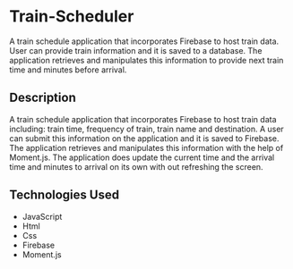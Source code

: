 # Train-Scheduler
A train schedule application that incorporates Firebase to host train data. User can provide train information and it is saved to a database. The application retrieves and manipulates this information to provide next train time and minutes before arrival.

## Description
A train schedule application that incorporates Firebase to host train data including: train time, frequency of train, train name and destination. A user can submit this information on the application and it is saved to Firebase. The application retrieves and manipulates this information with the help of Moment.js. The application does update the current time and the arrival time and minutes to arrival on its own with out refreshing the screen.

## Technologies Used

* JavaScript
* Html
* Css
* Firebase
* Moment.js
